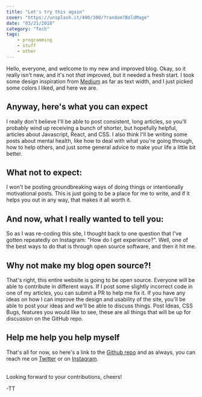 ```yaml
---
title: "Let's try this again"
cover: "https://unsplash.it/400/300/?random?BoldMage"
date: "03/21/2018"
category: "Tech"
tags:
    - programming
    - stuff
    - other
---
```


Hello, everyone, and welcome to my new and improved blog.  Okay, so it really isn't new, and it's not _that_ improved, but it needed a fresh start.  I took some design inspiration from [Medium](https://medium.com) as far as text width, and I just picked some colors I liked, and here we are.

## Anyway, here's what you can expect
I really don't believe I'll be able to post consistent, long articles, so you'll probably wind up receiving a bunch of shorter, but hopefully helpful, articles about Javascript, React, and CSS.  I also think I'll be writing some posts about mental health, like how to deal with what you're going through, how to help others, and just some general advice to make your life a little bit better.

## What not to expect:
I won't be posting groundbreaking ways of doing things or intentionally motivational posts.  This is just going to be a place for me to write, and if it helps you out in any way, that makes it all worth it.

## And now, what I really wanted to tell you:
So as I was re-coding this site, I thought back to one question that I've gotten repeatedly on Instagram: "How do I get experience?". Well, one of the best ways to do that is through open source software, and then it hit me.

## Why not make my blog open source?!
That's right, this entire website is going to be open source.  Everyone will be able to contribute in different ways.  If I post some slightly incorrect code in one of my articles, you can submit a PR to help me fix it.  If you have any ideas on how I can improve the design and usability of the site, you'll be able to post your ideas and we'll be able to discuss things.  Post Ideas, CSS Bugs, features you would like to see, these are all things that will be up for discussion on the GitHub repo.

## Help me help you help myself
That's all for now, so here's a link to the [Github repo](https://github.com/tallestthomas/tomrasmussen) and as always, you can reach me on [Twitter](https://twitter.com/tallestthomas) or on
[Instagram]( https://instagram.com/tallestthomas ).<br /><br/>

Looking forward to your contributions, cheers!

-TT
